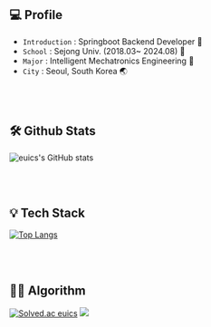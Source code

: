 ## 💻 Profile
- `Introduction` : Springboot Backend Developer 🌿
- `School` : Sejong Univ. (2018.03~ 2024.08) 🏫
- `Major` : Intelligent Mechatronics Engineering 📙
- `City` : Seoul, South Korea 🌏

<br>
<br>

## 🛠 Github Stats
![euics's GitHub stats](https://github-readme-stats.vercel.app/api?username=euics&show_icons=true&theme=dark&count_private=true)

<br>
<br>

## 💡 Tech Stack
[![Top Langs](https://github-readme-stats.vercel.app/api/top-langs/?username=euics&langs_count=10&layout=compact)]()

<br>
<br>

## 🧑‍💻 Algorithm
[![Solved.ac
euics](http://mazassumnida.wtf/api/v2/generate_badge?boj=pjh575157)](https://solved.ac/pjh575157)
<img src="http://mazandi.herokuapp.com/api?handle=pjh575157&theme=warm"/>
